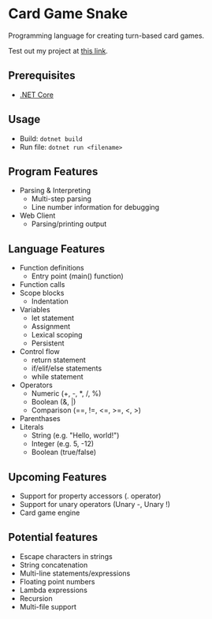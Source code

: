 # Card Game Snake
Programming language for creating turn-based card games.

Test out my project at [this link](http://assisstion.github.io/projects/cardgamelang/).

## Prerequisites
- [.NET Core](https://www.microsoft.com/net/download)

## Usage
- Build: `dotnet build`
- Run file: `dotnet run <filename>`

## Program Features
- Parsing & Interpreting
    - Multi-step parsing
    - Line number information for debugging
- Web Client
    - Parsing/printing output

## Language Features
- Function definitions
    - Entry point (main() function)
- Function calls
- Scope blocks
    - Indentation
- Variables
    - let statement
    - Assignment
    - Lexical scoping
    - Persistent
- Control flow
    - return statement
    - if/elif/else statements
    - while statement
- Operators
    - Numeric (+, -, *, /, %)
    - Boolean (&, |)
    - Comparison (==, !=, <=, >=, <, >)
- Parenthases
- Literals
    - String (e.g. "Hello, world!")
    - Integer (e.g. 5, -12)
    - Boolean (true/false)

## Upcoming Features
- Support for property accessors (. operator)
- Support for unary operators (Unary -, Unary !)
- Card game engine

## Potential features
- Escape characters in strings
- String concatenation
- Multi-line statements/expressions
- Floating point numbers
- Lambda expressions
- Recursion
- Multi-file support
